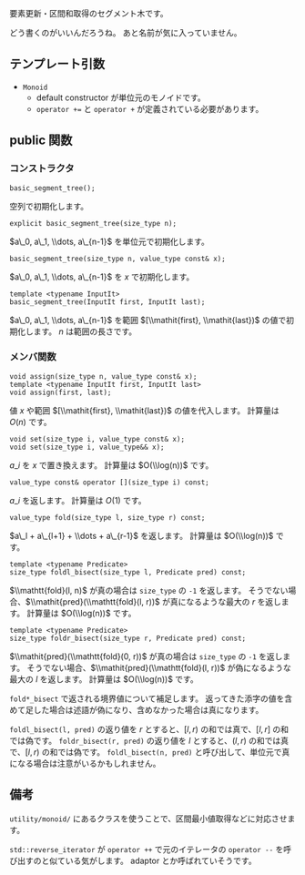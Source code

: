 要素更新・区間和取得のセグメント木です。

どう書くのがいいんだろうね。
あと名前が気に入っていません。

## テンプレート引数
- `Monoid`
  - default constructor が単位元のモノイドです。
  - `operator +=` と `operator +` が定義されている必要があります。

## public 関数

### コンストラクタ
```
basic_segment_tree();
```

空列で初期化します。

```
explicit basic_segment_tree(size_type n);
```

$a\_0, a\_1, \\dots, a\_{n-1}$ を単位元で初期化します。

```
basic_segment_tree(size_type n, value_type const& x);
```

$a\_0, a\_1, \\dots, a\_{n-1}$ を $x$ で初期化します。

```
template <typename InputIt>
basic_segment_tree(InputIt first, InputIt last);
```

$a\_0, a\_1, \\dots, a\_{n-1}$ を範囲 $[\\mathit{first}, \\mathit{last})$ の値で初期化します。
$n$ は範囲の長さです。

### メンバ関数

```
void assign(size_type n, value_type const& x);
template <typename InputIt first, InputIt last>
void assign(first, last);
```

値 $x$ や範囲 $[\\mathit{first}, \\mathit{last})$ の値を代入します。
計算量は $O(n)$ です。

```
void set(size_type i, value_type const& x);
void set(size_type i, value_type&& x);
```

$a\_i$ を $x$ で置き換えます。
計算量は $O(\\log(n))$ です。

```
value_type const& operator [](size_type i) const;
```

$a\_i$ を返します。
計算量は $O(1)$ です。

```
value_type fold(size_type l, size_type r) const;
```

$a\_l + a\_{l+1} + \\dots + a\_{r-1}$ を返します。
計算量は $O(\\log(n))$ です。

```
template <typename Predicate>
size_type foldl_bisect(size_type l, Predicate pred) const;
```

$\\mathtt{fold}(l, n)$ が真の場合は `size_type` の `-1` を返します。
そうでない場合、$\\mathit{pred}(\\mathtt{fold}(l, r))$ が真になるような最大の $r$ を返します。
計算量は $O(\\log(n))$ です。

```
template <typename Predicate>
size_type foldr_bisect(size_type r, Predicate pred) const;
```

$\\mathit{pred}(\\mathtt{fold}(0, r))$ が真の場合は `size_type` の `-1` を返します。
そうでない場合、$\\mathit{pred}(\\mathtt{fold}(l, r))$ が偽になるような最大の $l$ を返します。
計算量は $O(\\log(n))$ です。

`fold*_bisect` で返される境界値について補足します。
返ってきた添字の値を含めて足した場合は述語が偽になり、含めなかった場合は真になります。

`foldl_bisect(l, pred)` の返り値を $r$ とすると、$[l, r)$ の和では真で、$[l, r]$ の和では偽です。
`foldr_bisect(r, pred)` の返り値を $l$ とすると、$(l, r)$ の和では真で、$[l, r)$ の和では偽です。
`foldl_bisect(n, pred)` と呼び出して、単位元で真になる場合は注意がいるかもしれません。

## 備考
`utility/monoid/` にあるクラスを使うことで、区間最小値取得などに対応させます。

`std::reverse_iterator` が `operator ++` で元のイテレータの `operator --` を呼び出すのと似ている気がします。
adaptor とか呼ばれていそうです。
